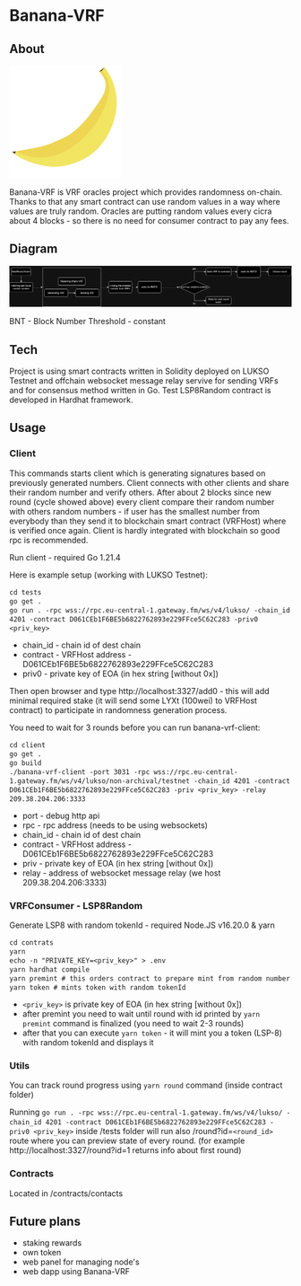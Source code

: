 
# Banana-VRF

## About
![alt text](banana.png)

Banana-VRF is VRF oracles project which provides randomness on-chain. Thanks to that any smart contract can use random values in a way where values are truly random. Oracles are putting random values every cicra about 4 blocks - so there is no need for consumer contract to pay any fees.
## Diagram

![alt text](bananavrf.drawio.png)

BNT - Block Number Threshold - constant

## Tech
Project is using smart contracts written in Solidity deployed on LUKSO Testnet and offchain websocket message relay servive for sending VRFs and for consensus method written in Go. Test LSP8Random contract is developed in Hardhat framework.

## Usage

### Client
This commands starts client which is generating signatures based on previously generated numbers. Client connects with other clients and share their random number and verify others. After about 2 blocks since new round (cycle showed above) every client compare their random number with others random numbers - if user has the smallest number from everybody than they send it to blockchain smart contract (VRFHost) where is verified once again. Client is hardly integrated with blockchain so good rpc is recommended. 

Run client - required Go 1.21.4

Here is example setup (working with LUKSO Testnet):

```
cd tests
go get .
go run . -rpc wss://rpc.eu-central-1.gateway.fm/ws/v4/lukso/ -chain_id 4201 -contract D061CEb1F6BE5b6822762893e229FFce5C62C283 -priv0 <priv_key>
```

- chain_id - chain id of dest chain
- contract - VRFHost address - D061CEb1F6BE5b6822762893e229FFce5C62C283
- priv0 - private key of EOA (in hex string [without 0x])

Then open browser and type http://localhost:3327/add0 - this will add minimal required stake (it will send some LYXt (100wei) to VRFHost contract) to participate in randomness generation process.

You need to wait for 3 rounds before you can run banana-vrf-client:

```
cd client
go get .
go build
./banana-vrf-client -port 3031 -rpc wss://rpc.eu-central-1.gateway.fm/ws/v4/lukso/non-archival/testnet -chain_id 4201 -contract D061CEb1F6BE5b6822762893e229FFce5C62C283 -priv <priv_key> -relay 209.38.204.206:3333
```
- port - debug http api
- rpc - rpc address (needs to be using websockets)
- chain_id - chain id of dest chain
- contract - VRFHost address - D061CEb1F6BE5b6822762893e229FFce5C62C283
- priv - private key of EOA (in hex string [without 0x])
- relay - address of websocket message relay (we host 209.38.204.206:3333)

### VRFConsumer - LSP8Random

Generate LSP8 with random tokenId - required Node.JS v16.20.0 & yarn

```
cd contrats
yarn
echo -n "PRIVATE_KEY=<priv_key>" > .env
yarn hardhat compile
yarn premint # this orders contract to prepare mint from random number
yarn token # mints token with random tokenId
```
- `<priv_key>` is private key of EOA (in hex string [without 0x])
- after premint you need to wait until round with id printed by ```yarn premint``` command is finalized (you need to wait 2-3 rounds)
- after that you can execute ```yarn token``` - it will mint you a token (LSP-8) with random tokenId and displays it

### Utils

You can track round progress using ```yarn round``` command (inside contract folder)

Running ```go run . -rpc wss://rpc.eu-central-1.gateway.fm/ws/v4/lukso/ -chain_id 4201 -contract D061CEb1F6BE5b6822762893e229FFce5C62C283 -priv0 <priv_key>``` inside /tests folder will run also /round?id=`<round_id>` route where you can preview state of every round. (for example http://localhost:3327/round?id=1 returns info about first round)

### Contracts
Located in /contracts/contacts

## Future plans
- staking rewards
- own token
- web panel for managing node's
- web dapp using Banana-VRF 